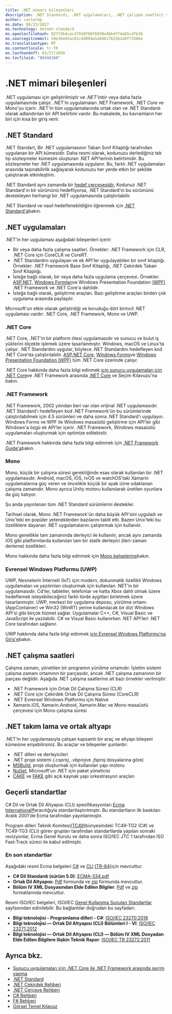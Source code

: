 ```yaml
---
title: .NET mimari bileşenleri
description: .NET Standardı, .NET uygulamaları, .NET çalışma saatleri ve takımlama gibi .NET mimari bileşenlerini açıklar.
author: cartermp
ms.date: 08/23/2017
ms.technology: dotnet-standard
ms.openlocfilehash: 027fdb4cec47550f88f6930a4bbdff4ab5cdfb36
ms.sourcegitcommit: 59e36e65ac81cdd094a5a84617625b2a0ff3506e
ms.translationtype: MT
ms.contentlocale: tr-TR
ms.lasthandoff: 03/27/2020
ms.locfileid: "80344160"
---
```

# <a name="net-architectural-components"></a>.NET mimari bileşenleri

.NET uygulaması için geliştirilmiştir ve *.NET'in*bir veya daha fazla uygulamasında çalışır.  .NET'in uygulamaları .NET Framework, .NET Core ve Mono'yu içerir. .NET'in tüm uygulamalarında ortak olan ve .NET Standardı olarak adlandırılan bir API belirtimi vardır. Bu makalede, bu kavramların her biri için kısa bir giriş verir.

## <a name="net-standard"></a>.NET Standard

.NET Standart, Bir .NET uygulamasının Taban Sınıf Kitaplığı tarafından uygulanan bir API kümesidir. Daha resmi olarak, kodunuzu derlediğiniz tek tip sözleşmeler kümesini oluşturan .NET API'lerinin belirtimidir. Bu sözleşmeler her .NET uygulamasında uygulanır. Bu, farklı .NET uygulamaları arasında taşınabilirlik sağlayarak kodunuzu her yerde etkin bir şekilde çalıştırarak etkinleştirin.

.NET Standard aynı zamanda bir [hedef çerçevesidir.](glossary.md#target-framework) Kodunuz .NET Standard'ın bir sürümünü hedefliyorsa, .NET Standard'ın bu sürümünü destekleyen herhangi bir .NET uygulamasında çalıştırılabilir.

.NET Standard ve nasıl hedeflenebildiğini öğrenmek için [.NET Standard'a](net-standard.md)bakın.

## <a name="net-implementations"></a>.NET uygulamaları

.NET'in her uygulaması aşağıdaki bileşenleri içerir:

- Bir veya daha fazla çalışma saatleri. Örnekler: .NET Framework için CLR, .NET Core için CoreCLR ve CoreRT.
- .NET Standardını uygulayan ve ek API'ler uygulayabilen bir sınıf kitaplığı. Örnekler: .NET Framework Base Sınıf Kitaplığı, .NET Çekirdek Taban Sınıf Kitaplığı.
- İsteğe bağlı olarak, bir veya daha fazla uygulama çerçevesi. Örnekler: [ASP.NET,](https://www.asp.net/) [Windows Formları](../framework/winforms/windows-forms-overview.md)ve Windows Presentation Foundation [(WPF)](../framework/wpf/index.md) .NET Framework ve .NET Core'a dahildir.
- İsteğe bağlı olarak, geliştirme araçları. Bazı geliştirme araçları birden çok uygulama arasında paylaşılır.

Microsoft'un etkin olarak geliştirdiği ve koruduğu dört birincil .NET uygulaması vardır: .NET Core, .NET Framework, Mono ve UWP.

### <a name="net-core"></a>.NET Core

.NET Core, .NET'in bir platform ötesi uygulamasıdır ve sunucu ve bulut iş yüklerini ölçekte işlemek üzere tasarlanmıştır. Windows, macOS ve Linux'ta çalışır. .NET Standardını uygular, böylece .NET Standardını hedefleyen kod .NET Core'da çalıştırılabilir. [ASP.NET Core,](https://dotnet.microsoft.com/learn/aspnet/what-is-aspnet-core) [Windows Forms](../framework/winforms/windows-forms-overview.md)ve [Windows Presentation Foundation (WPF)](../framework/wpf/index.md) tüm .NET Core üzerinde çalışır.

.NET Core hakkında daha fazla bilgi edinmek [için sunucu uygulamaları için .NET Core](choosing-core-framework-server.md)ve .NET Framework arasında [.NET Core](../core/index.yml) ve Seçim Kılavuzu'na bakın.

### <a name="net-framework"></a>.NET Framework

.NET Framework, 2002 yılından beri var olan orijinal .NET uygulamasıdır. .NET Standard'ı hedefleyen kod .NET Framework'ün bu sürümlerinde çalıştırılabilmek için 4.5 sürümleri ve daha sonra .NET Standard'ı uygulayın. Windows Forms ve WPF ile Windows masaüstü geliştirme için API'ler gibi Windows'a özgü ek API'ler içerir. .NET Framework, Windows masaüstü uygulamaları oluşturmak için optimize edilebistir.

.NET Framework hakkında daha fazla bilgi edinmek için [.NET Framework Guide'a](../framework/index.yml)bakın.

### <a name="mono"></a>Mono

Mono, küçük bir çalışma süresi gerektiğinde esas olarak kullanılan bir .NET uygulamasıdır. Android, macOS, iOS, tvOS ve watchOS'taki Xamarin uygulamalarına güç veren ve öncelikle küçük bir ayak izine odaklanan çalışma zamanıdır. Mono ayrıca Unity motoru kullanılarak üretilen oyunlara da güç katıyor.

Şu anda yayınlanan tüm .NET Standard sürümlerini destekler.

Tarihsel olarak, Mono .NET Framework'ün daha büyük API'sini uyguladı ve Unix'teki en popüler yeteneklerden bazılarını taklit etti. Bazen Unix'teki bu özelliklere dayanan .NET uygulamalarını çalıştırmak için kullanılır.

Mono genellikle tam zamanında derleyici ile kullanılır, ancak aynı zamanda iOS gibi platformlarda kullanılan tam bir statik derleyici (ileri-zaman derleme) özellikleri.

Mono hakkında daha fazla bilgi edinmek için [Mono belgelerine](https://www.mono-project.com/docs/)bakın.

### <a name="universal-windows-platform-uwp"></a>Evrensel Windows Platformu (UWP)

UWP, Nesnelerin İnterneti (IoT) için modern, dokunmatik özellikli Windows uygulamaları ve yazılımları oluşturmak için kullanılan .NET'in bir uygulamasıdır. Cd'ler, tabletler, telefonlar ve hatta Xbox dahil olmak üzere hedeflemek isteyebileceğiniz farklı türde aygıtları birletmek üzere tasarlanmıştır. UWP, merkezi bir uygulama deposu, yürütme ortamı (AppContainer) ve Win32 (WinRT) yerine kullanılacak bir dizi Windows API'si gibi birçok hizmet sağlar. Uygulamalar C++, C#, Visual Basic ve JavaScript ile yazılabilir. C# ve Visual Basic kullanırken .NET API'leri .NET Core tarafından sağlanır.

UWP hakkında daha fazla bilgi edinmek [için Evrensel Windows Platformu'na Giriş'e](/windows/uwp/get-started/universal-application-platform-guide)bakın.

## <a name="net-runtimes"></a>.NET çalışma saatleri

Çalışma zamanı, yönetilen bir programın yürütme ortamıdır. İşletim sistemi çalışma zamanı ortamının bir parçasıdır, ancak .NET çalışma zamanının bir parçası değildir. Aşağıda .NET çalışma saatlerine ait bazı örnekler verilmiştir:

- .NET Framework için Ortak Dil Çalışma Süresi (CLR)
- .NET Core için Çekirdek Ortak Dil Çalışma Süresi (CoreCLR)
- .NET Evrensel Windows Platformu için Native
- Xamarin.iOS, Xamarin.Android, Xamarin.Mac ve Mono masaüstü çerçevesi için Mono çalışma süresi

## <a name="net-tooling-and-common-infrastructure"></a>.NET takım lama ve ortak altyapı

.NET'in her uygulamasıyla çalışan kapsamlı bir araç ve altyapı bileşeni kümesine erişebilirsiniz. Bu araçlar ve bileşenler şunlardır:

- .NET dilleri ve derleyicileri
- .NET proje sistemi *(.csproj*, *.vbproj*ve *.fsproj* dosyalarına göre)
- [MSBuild](/visualstudio/msbuild/msbuild), proje oluşturmak için kullanılan yapı motoru
- [NuGet](/nuget/), Microsoft'un .NET için paket yöneticisi
- [CAKE](https://cakebuild.net/) ve [FAKE](https://fake.build/) gibi açık kaynak yapı orkestrasyon araçları

## <a name="applicable-standards"></a>Geçerli standartlar

C# Dil ve Ortak Dil Altyapısı (CLI) spesifikasyonları [Ecma International&reg;](https://www.ecma-international.org/)aracılığıyla standartlaştırılmıştır. Bu standartların ilk baskıları Aralık 2001'de Ecma tarafından yayınlanmıştır.

Program dilleri Teknik Komitesi[(TC49)](https://www.ecma-international.org/memento/tc49.htm)bünyesindeki TC49-TG2 (C#) ve TC49-TG3 (CLI) görev grupları tarafından standartlarda yapılan sonraki revizyonlar, Ecma Genel Kurulu ve daha sonra ISO/IEC JTC 1 tarafından ISO Fast-Track süreci ile kabul edilmiştir.

### <a name="latest-standards"></a>En son standartlar

Aşağıdaki resmi Ecma belgeleri [C#](http://www.ecma-international.org/publications/standards/Ecma-334.htm) ve [CLI](http://www.ecma-international.org/publications/standards/Ecma-335.htm) [(TR-84)](http://www.ecma-international.org/publications/techreports/E-TR-084.htm)için mevcuttur:

- **C# Dil Standardı (sürüm 5.0)**: [ECMA-334.pdf](https://www.ecma-international.org/publications/files/ECMA-ST/ECMA-334.pdf)
- **Ortak Dil Altyapısı**: [Pdf](https://www.ecma-international.org/publications/files/ECMA-ST/ECMA-335.pdf) formunda ve [zip](https://www.ecma-international.org/publications/files/ECMA-ST/ECMA-335.zip) formunda mevcuttur.
- **Bölüm IV XML Dosyasından Elde Edilen Bilgiler**: [Pdf](https://www.ecma-international.org/publications/files/ECMA-TR/ECMA%20TR-084.pdf) ve [zip](https://www.ecma-international.org/publications/files/ECMA-TR/TR-084.zip) formatlarında mevcuttur.

Resmi ISO/IEC belgeleri, ISO/IEC [Genel Kullanıma Sunulan Standartlar](https://standards.iso.org/ittf/PubliclyAvailableStandards/) sayfasından edinilebilir. Bu bağlantılar doğrudan bu sayfadan:

- **Bilgi teknolojisi - Programlama dilleri - C#**: [ISO/IEC 23270:2018](https://standards.iso.org/ittf/PubliclyAvailableStandards/c075178_ISO_IEC_23270_2018.zip)
- **Bilgi teknolojisi — Ortak Dil Altyapısı (CLI) Bölümleri I - VI**: [ISO/IEC 23271:2012](https://standards.iso.org/ittf/PubliclyAvailableStandards/c058046_ISO_IEC_23271_2012(E).zip)
- **Bilgi teknolojisi — Ortak Dil Altyapısı (CLI) — Bölüm IV XML Dosyadan Elde Edilen Bilgilere Ilişkin Teknik Rapor**: [ISO/IEC TR 23272:2011](https://standards.iso.org/ittf/PubliclyAvailableStandards/c057955_ISO_IEC_TR_23272_2011.zip)

## <a name="see-also"></a>Ayrıca bkz.

- [Sunucu uygulamaları için .NET Core ile .NET Framework arasında seçim yapma](choosing-core-framework-server.md)
- [.NET Standard](net-standard.md)
- [.NET Çekirdek Rehberi](../core/index.yml)
- [.NET Çerçeve Rehberi](../framework/index.yml)
- [C# Rehberi](../csharp/index.yml)
- [F# Rehberi](../fsharp/index.yml)
- [Görsel Temel Kılavuz](../visual-basic/index.yml)

